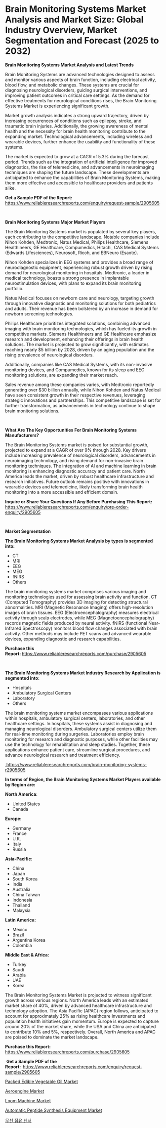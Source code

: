 <p><h1>Brain Monitoring Systems Market Analysis and Market Size: Global Industry Overview, Market Segmentation and Forecast (2025 to 2032)</h1></p><p><strong>Brain Monitoring Systems Market Analysis and Latest Trends</strong></p>
<p><p>Brain Monitoring Systems are advanced technologies designed to assess and monitor various aspects of brain function, including electrical activity, blood flow, and metabolic changes. These systems are crucial for diagnosing neurological disorders, guiding surgical interventions, and improving patient outcomes in critical care settings. As the demand for effective treatments for neurological conditions rises, the Brain Monitoring Systems Market is experiencing significant growth.</p><p>Market growth analysis indicates a strong upward trajectory, driven by increasing occurrences of conditions such as epilepsy, stroke, and traumatic brain injuries. Additionally, the growing awareness of mental health and the necessity for brain health monitoring contribute to the expanding market. Technological advancements, including wireless and wearable devices, further enhance the usability and functionality of these systems.</p><p>The market is expected to grow at a CAGR of 5.3% during the forecast period. Trends such as the integration of artificial intelligence for improved diagnostics, the rise of telemedicine, and advancements in neuroimaging techniques are shaping the future landscape. These developments are anticipated to enhance the capabilities of Brain Monitoring Systems, making them more effective and accessible to healthcare providers and patients alike.</p></p>
<p><strong>Get a Sample PDF of the Report:&nbsp;</strong> <a href="https://www.reliableresearchreports.com/enquiry/request-sample/2905605?utm_campaign=40&utm_medium=2&utm_source=Github&utm_content=ia&utm_term=12032025&utm_id=brain-monitoring-systems">https://www.reliableresearchreports.com/enquiry/request-sample/2905605</a></p>
<p>&nbsp;</p>
<p><strong>Brain Monitoring Systems Major Market Players</strong></p>
<p><p>The Brain Monitoring Systems market is populated by several key players, each contributing to the competitive landscape. Notable companies include Nihon Kohden, Medtronic, Natus Medical, Philips Healthcare, Siemens Healthineers, GE Healthcare, Compumedics, Hitachi, CAS Medical Systems (Edwards Lifesciences), Neurosoft, Ricoh, and EBNeuro (Esaote). </p><p>Nihon Kohden specializes in EEG systems and provides a broad range of neurodiagnostic equipment, experiencing robust growth driven by rising demand for neurological monitoring in hospitals. Medtronic, a leader in medical technology, boasts a strong presence in implantable neurostimulation devices, with plans to expand its brain monitoring portfolio. </p><p>Natus Medical focuses on newborn care and neurology, targeting growth through innovative diagnostic and monitoring solutions for both pediatrics and adults. Their revenue has been bolstered by an increase in demand for newborn screening technologies. </p><p>Philips Healthcare prioritizes integrated solutions, combining advanced imaging with brain monitoring technologies, which has fueled its growth in competitive markets. Siemens Healthineers and GE Healthcare emphasize research and development, enhancing their offerings in brain health solutions. The market is projected to grow significantly, with estimates reaching nearly $5 billion by 2028, driven by an aging population and the rising prevalence of neurological disorders.</p><p>Additionally, companies like CAS Medical Systems, with its non-invasive monitoring devices, and Compumedics, known for its sleep and EEG monitoring solutions, are expanding their market reach. </p><p>Sales revenue among these companies varies, with Medtronic reportedly generating over $30 billion annually, while Nihon Kohden and Natus Medical have seen consistent growth in their respective revenues, leveraging strategic innovations and partnerships. This competitive landscape is set for further transformation, as advancements in technology continue to shape brain monitoring solutions.</p></p>
<p>&nbsp;</p>
<p><strong>What Are The Key Opportunities For Brain Monitoring Systems Manufacturers?</strong></p>
<p><p>The Brain Monitoring Systems market is poised for substantial growth, projected to expand at a CAGR of over 9% through 2028. Key drivers include increasing prevalence of neurological disorders, advancements in neuroimaging technology, and rising demand for non-invasive brain monitoring techniques. The integration of AI and machine learning in brain monitoring is enhancing diagnostic accuracy and patient care. North America leads the market, driven by robust healthcare infrastructure and research initiatives. Future outlook remains positive with innovations in wearable devices and telemedicine, likely transforming brain health monitoring into a more accessible and efficient domain.</p></p>
<p><strong>Inquire or Share Your Questions If Any Before Purchasing This Report:</strong> <a href="https://www.reliableresearchreports.com/enquiry/pre-order-enquiry/2905605?utm_campaign=40&utm_medium=2&utm_source=Github&utm_content=ia&utm_term=12032025&utm_id=brain-monitoring-systems">https://www.reliableresearchreports.com/enquiry/pre-order-enquiry/2905605</a></p>
<p>&nbsp;</p>
<p><strong>Market Segmentation</strong></p>
<p><strong>The Brain Monitoring Systems Market Analysis by types is segmented into:</strong></p>
<p><ul><li>CT</li><li>MRI</li><li>EEG</li><li>MEG</li><li>fNIRS</li><li>Others</li></ul></p>
<p><p>The brain monitoring systems market comprises various imaging and monitoring technologies used for assessing brain activity and function. CT (Computed Tomography) provides 3D imaging for detecting structural abnormalities. MRI (Magnetic Resonance Imaging) offers high-resolution images of brain tissues. EEG (Electroencephalography) measures electrical activity through scalp electrodes, while MEG (Magnetoencephalography) records magnetic fields produced by neural activity. fNIRS (functional Near-Infrared Spectroscopy) monitors blood flow changes associated with brain activity. Other methods may include PET scans and advanced wearable devices, expanding diagnostic and research capabilities.</p></p>
<p><strong>Purchase this Report:&nbsp;</strong><a href="https://www.reliableresearchreports.com/purchase/2905605?utm_campaign=40&utm_medium=2&utm_source=Github&utm_content=ia&utm_term=12032025&utm_id=brain-monitoring-systems">https://www.reliableresearchreports.com/purchase/2905605</a></p>
<p>&nbsp;</p>
<p><strong>The Brain Monitoring Systems Market Industry Research by Application is segmented into:</strong></p>
<p><ul><li>Hospitals</li><li>Ambulatory Surgical Centers</li><li>Laboratory</li><li>Others</li></ul></p>
<p><p>The brain monitoring systems market encompasses various applications within hospitals, ambulatory surgical centers, laboratories, and other healthcare settings. In hospitals, these systems assist in diagnosing and managing neurological disorders. Ambulatory surgical centers utilize them for real-time monitoring during surgeries. Laboratories employ brain monitoring for research and diagnostic purposes, while other facilities may use the technology for rehabilitation and sleep studies. Together, these applications enhance patient care, streamline surgical procedures, and advance neurological research and treatment efficiency.</p></p>
<p><a href="https://www.reliableresearchreports.com/brain-monitoring-systems-r2905605?utm_campaign=40&utm_medium=2&utm_source=Github&utm_content=ia&utm_term=12032025&utm_id=brain-monitoring-systems">&nbsp;https://www.reliableresearchreports.com/brain-monitoring-systems-r2905605</a></p>
<p><strong>In terms of Region, the Brain Monitoring Systems Market Players available by Region are:</strong></p>
<p>
    <p> <strong> North America: </strong>
        <ul>
            <li>United States</li>
            <li>Canada</li>
        </ul>
        </p> 
    <p> <strong> Europe: </strong>
        <ul>
            <li>Germany</li>
            <li>France</li>
            <li>U.K.</li>
            <li>Italy</li>
            <li>Russia</li>
        </ul>
        </p> 
    <p> <strong> Asia-Pacific: </strong>
        <ul>
            <li>China</li>
            <li>Japan</li>
            <li>South Korea</li>
            <li>India</li>
            <li>Australia</li>
            <li>China Taiwan</li>
            <li>Indonesia</li>
            <li>Thailand</li>
            <li>Malaysia</li>
        </ul>
        </p> 
    <p> <strong> Latin America: </strong>
        <ul>
            <li>Mexico</li>
            <li>Brazil</li>
            <li>Argentina Korea</li>
            <li>Colombia</li>
        </ul>
        </p> 
    <p> <strong> Middle East & Africa: </strong>
        <ul>
            <li>Turkey</li>
            <li>Saudi</li>
            <li>Arabia</li>
            <li>UAE</li>
            <li>Korea</li>
        </ul>
    </p>
    </p>
<p><p>The Brain Monitoring Systems Market is projected to witness significant growth across various regions. North America leads with an estimated market share of 40%, driven by advanced healthcare infrastructure and technology adoption. The Asia Pacific (APAC) region follows, anticipated to account for approximately 25% as rising healthcare investments and population health initiatives gain momentum. Europe is expected to capture around 20% of the market share, while the USA and China are anticipated to contribute 10% and 5%, respectively. Overall, North America and APAC are poised to dominate the market landscape.</p></p>
<p><strong>Purchase this Report: </strong><a href="https://www.reliableresearchreports.com/purchase/2905605?utm_campaign=40&utm_medium=2&utm_source=Github&utm_content=ia&utm_term=12032025&utm_id=brain-monitoring-systems">https://www.reliableresearchreports.com/purchase/2905605</a></p>
<p>&nbsp;<strong>Get a Sample PDF of the Report:&nbsp;&nbsp;</strong><a href="https://www.reliableresearchreports.com/enquiry/request-sample/2905605?utm_campaign=40&utm_medium=2&utm_source=Github&utm_content=ia&utm_term=12032025&utm_id=brain-monitoring-systems">https://www.reliableresearchreports.com/enquiry/request-sample/2905605</a></p>
<p><strong></strong></p>
<p><p><a href="https://github.com/akalaihaude/Market-Research-Report-List-1/blob/main/packed-edible-vegetable-oil-market.md?utm_campaign=40&utm_medium=2&utm_source=Github&utm_content=ia&utm_term=12032025&utm_id=brain-monitoring-systems">Packed Edible Vegetable Oil Market</a></p><p><a href="https://github.com/boyertrull4r/Market-Research-Report-List-1/blob/main/aeroengine-market.md?utm_campaign=40&utm_medium=2&utm_source=Github&utm_content=ia&utm_term=12032025&utm_id=brain-monitoring-systems">Aeroengine Market</a></p><p><a href="https://github.com/joshuagarcia509/Market-Research-Report-List-1/blob/main/loom-machine-market.md?utm_campaign=40&utm_medium=2&utm_source=Github&utm_content=ia&utm_term=12032025&utm_id=brain-monitoring-systems">Loom Machine Market</a></p><p><a href="https://github.com/lillybosakoi/Market-Research-Report-List-1/blob/main/automatic-peptide-synthesis-equipment-market.md?utm_campaign=40&utm_medium=2&utm_source=Github&utm_content=ia&utm_term=12032025&utm_id=brain-monitoring-systems">Automatic Peptide Synthesis Equipment Market</a></p><p><a href="https://github.com/sougarounis/Market-Research-Report-List-7/blob/main/117043643977.md?utm_campaign=40&utm_medium=2&utm_source=Github&utm_content=ia&utm_term=12032025&utm_id=brain-monitoring-systems">무선 점유 센서</a></p></p>